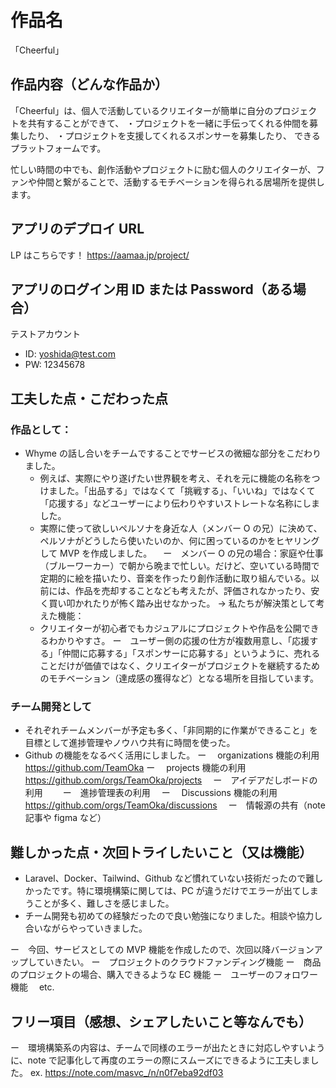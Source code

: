 # 作品名

「Cheerful」

## 作品内容（どんな作品か）

「Cheerful」は、個人で活動しているクリエイターが簡単に自分のプロジェクトを共有することができて、
・プロジェクトを一緒に手伝ってくれる仲間を募集したり、
・プロジェクトを支援してくれるスポンサーを募集したり、
できるプラットフォームです。

忙しい時間の中でも、創作活動やプロジェクトに励む個人のクリエイターが、ファンや仲間と繋がることで、活動するモチベーションを得られる居場所を提供します。

## アプリのデプロイ URL

LP はこちらです！
https://aamaa.jp/project/

## アプリのログイン用 ID または Password（ある場合）

テストアカウント

-   ID: yoshida@test.com
-   PW: 12345678

## 工夫した点・こだわった点

### 作品として：

-   Whyme の話し合いをチームですることでサービスの微細な部分をこだわりました。
    -   例えば、実際にやり遂げたい世界観を考え、それを元に機能の名称をつけました。「出品する」ではなくて「挑戦する」、「いいね」ではなくて「応援する」などユーザーにより伝わりやすいストレートな名称にしました。
    -   実際に使って欲しいペルソナを身近な人（メンバー O の兄）に決めて、ペルソナがどうしたら使いたいのか、何に困っているのかをヒヤリングして MVP を作成しました。
        　ー　メンバー O の兄の場合：家庭や仕事（ブルーワーカー）で朝から晩まで忙しい。だけど、空いている時間で定期的に絵を描いたり、音楽を作ったり創作活動に取り組んでいる。以前には、作品を売却することなども考えたが、評価されなかったり、安く買い叩かれたりが怖く踏み出せなかった。
        → 私たちが解決策として考えた機能：
    -   クリエイターが初心者でもカジュアルにプロジェクトや作品を公開できるわかりやすさ。
        ー　ユーザー側の応援の仕方が複数用意し、「応援する」「仲間に応募する」「スポンサーに応募する」というように、売れることだけが価値ではなく、クリエイターがプロジェクトを継続するためのモチベーション（達成感の獲得など）となる場所を目指しています。

### チーム開発として

-   それぞれチームメンバーが予定も多く、「非同期的に作業ができること」を目標として進捗管理やノウハウ共有に時間を使った。
-   Github の機能をなるべく活用にしました。
    ー　 organizations 機能の利用　https://github.com/TeamOka
    ー　 projects 機能の利用　https://github.com/orgs/TeamOka/projects
    　ー　アイデアだしボードの利用　
    　ー　進捗管理表の利用　
    ー　 Discussions 機能の利用　https://github.com/orgs/TeamOka/discussions
    　ー　情報源の共有（note 記事や figma など）

## 難しかった点・次回トライしたいこと（又は機能）

-   Laravel、Docker、Tailwind、Github など慣れていない技術だったので難しかったです。特に環境構築に関しては、PC が違うだけでエラーが出てしまうことが多く、難しさを感じました。
-   チーム開発も初めての経験だったので良い勉強になりました。相談や協力し合いながらやっていきました。

ー　今回、サービスとしての MVP 機能を作成したので、次回以降バージョンアップしていきたい。
ー　プロジェクトのクラウドファンディング機能
ー　商品のプロジェクトの場合、購入できるような EC 機能
ー　ユーザーのフォロワー機能　 etc.

## フリー項目（感想、シェアしたいこと等なんでも）

ー　環境構築系の内容は、チームで同様のエラーが出たときに対応しやすいように、note で記事化して再度のエラーの際にスムーズにできるように工夫しました。
ex. https://note.com/masvc_/n/n0f7eba92df03

